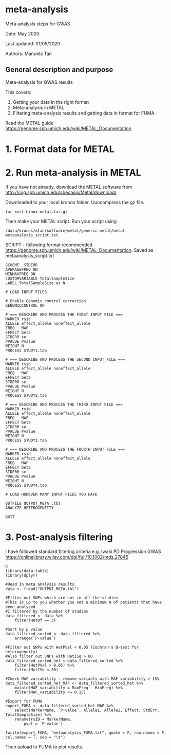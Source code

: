 # meta-analysis
Meta-analysis steps for GWAS

Date: May 2020

Last updated: 01/05/2020

Authors: Manuela Tan

## General description and purpose

Meta-analysis for GWAS results

This covers:
1. Getting your data in the right format 
2. Meta-analysis in METAL
3. Filtering meta-analysis results and getting data in format for FUMA

Read the METAL guide https://genome.sph.umich.edu/wiki/METAL_Documentation


# 1. Format data for METAL


# 2. Run meta-analysis in METAL

If you have not already, download the METAL software from http://csg.sph.umich.edu/abecasis/Metal/download/

Downloaded to your local kronos folder. Uuncompress the gz file.
```
tar xvzf Linux-metal.tar.gz 
```

Then make your METAL script. Run your script using
```
/data/kronos/mtan/software/metal/generic-metal/metal metaanalysis_script.txt
```

SCRIPT - following format recommended https://genome.sph.umich.edu/wiki/METAL_Documentation.
Saved as metaanalysis_script.txt
```
SCHEME  STDERR
AVERAGEFREQ ON
MINMAXFREQ ON
CUSTOMVARIABLE TotalSampleSize
LABEL TotalSampleSize as N 

# LOAD INPUT FILES

# Enable Genomic control correction
GENOMICCONTROL ON

# === DESCRIBE AND PROCESS THE FIRST INPUT FILE ===
MARKER rsid
ALLELE effect_allele noneffect_allele
FREQ   MAF
EFFECT beta
STDERR se
PVALUE Pvalue
WEIGHT N 
PROCESS STUDY1.tab

# === DESCRIBE AND PROCESS THE SECOND INPUT FILE ===
MARKER rsid
ALLELE effect_allele noneffect_allele
FREQ   MAF
EFFECT beta
STDERR se
PVALUE Pvalue
WEIGHT N 
PROCESS STUDY2.tab

# === DESCRIBE AND PROCESS THE THIRD INPUT FILE ===
MARKER rsid
ALLELE effect_allele noneffect_allele
FREQ   MAF
EFFECT beta
STDERR se
PVALUE Pvalue
WEIGHT N 
PROCESS STUDY3.tab

# === DESCRIBE AND PROCESS THE FOURTH INPUT FILE ===
MARKER rsid
ALLELE effect_allele noneffect_allele
FREQ   MAF
EFFECT beta
STDERR se
PVALUE Pvalue
WEIGHT N 
PROCESS STUDY4.tab

# LOAD HOWEVER MANY INPUT FILES YOU HAVE

OUTFILE OUTPUT_META .tbl
ANALYZE HETEROGENEITY

QUIT
```

# 3. Post-analysis filtering

I have followed standard filtering criteria
e.g. Iwaki PD Progression GWAS https://onlinelibrary.wiley.com/doi/full/10.1002/mds.27845


```
R
library(data.table)
library(dplyr)

#Read in meta analysis results
data <- fread("OUTPUT_META.tbl")

#Filter out SNPs which are not in all the studies
#This is up to you whether you set a minimum N of patients that have been analysed
#I filtered by the number of studies 
data_filtered <- data %>%
	filter(HetDf == 3)

#Sort by p value
data_filtered_sorted <- data_filtered %>%
	arrange(`P-value`)

#Filter out SNPs with HetPVal < 0.05 (Cochran's Q-test for heterogeneity)
#Also filter out SNPs with HetISq > 80
data_filtered_sorted_het <-data_filtered_sorted %>%
	filter(HetPVal > 0.05) %>%
	filter(HetISq < 80)

#Check MAF variability - remove variants with MAF variability > 15%
data_filtered_sorted_het_MAF <- data_filtered_sorted_het %>%
	mutate(MAF_variability = MaxFreq - MinFreq) %>%
	filter(MAF_variability <= 0.15)

#Export for FUMA
export_FUMA <- data_filtered_sorted_het_MAF %>%
	select(MarkerName, `P-value`, Allele1, Allele2, Effect, StdErr, TotalSampleSize) %>%
	rename(rsID = MarkerName,
		pval = `P-value`)
		
fwrite(export_FUMA, "metaanalysis_FUMA.txt", quote = F, row.names = F, col.names = T, sep = "\t")
```


Then upload to FUMA to plot results.
